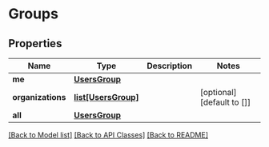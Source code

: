 # Groups

## Properties
| Name              | Type                                  | Description | Notes                      |
| ----------------- | ------------------------------------- | ----------- | -------------------------- |
| **me**            | [**UsersGroup**](UsersGroup.md)       |             |
| **organizations** | [**list[UsersGroup]**](UsersGroup.md) |             | [optional] [default to []] |
| **all**           | [**UsersGroup**](UsersGroup.md)       |             |

[[Back to Model list]](../README.md#documentation-for-models) [[Back to API Classes]](../README.md#documentation-for-api-classes) [[Back to README]](../README.md)


